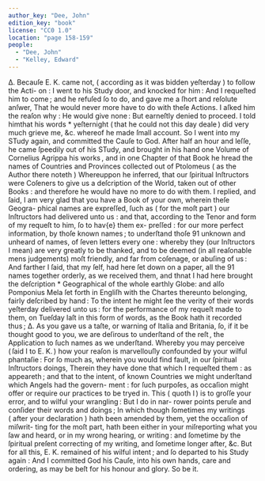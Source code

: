 ```yaml
---
author_key: "Dee, John"
edition_key: "book"
license: "CC0 1.0"
location: "page 158-159"
people:
  - "Dee, John"
  - "Kelley, Edward"
---
```

Δ. Becauſe E. K. came not, ( according as it was bidden yeſterday ) to follow the Acti-
on : I went to his Study door, and knocked for him :  And I requeſted him to come ; and
he refuſed ſo to do, and gave me a ſhort and reſolute anſwer,  That he would never more
have to do with theſe Actions.   I aſked him the reaſon why :  He would give none :  But
earneſtly denied to proceed.   I told himthat his words * yeſternight ( that he could not
this day deale ) did very much grieve me, &c. whereof he made ſmall account.  So I went
into my STudy again, and committed the Cauſe to God.
After half an hour and leſſe, he came ſpeedily out of his STudy, and brought in his hand
one Volume of Cornelius Agrippa his works , and in one Chapter of that Book he hread the
names of Countries and Provinces collected out of Ptolomeus ( as the Author there noteth )
Whereuppon he inferred, that our ſpiritual Inſtructors were Coſeners to give us a deſcription of
the World, taken out of other Books : and therefore he would have no more to do with them.
I replied, and ſaid, I am very glad that you have a Book of your own, wherein theſe Geogra-
phical names are expreſſed, ſuch as ( for the moſt part ) our Inſtructors had delivered unto
us : and that, according to the Tenor and form of my requeſt to him, ſo to hav{e} them ex-
preſſed : for our more perfect information, by thoſe known names ; to underſtand thoſe 91
unknown and unheard of names, of ſeven letters every one :  whereby they (our Inſtructors I
mean) are very greatly to be thanked, and to be deemed (in all reaſonable mens judgements)
moſt friendly, and far from coſenage, or abuſing of us : And farther I ſaid, that my ſelf, had
here ſet down on a paper, all the 91 names together orderly, as we received them, and thnat
I had here brought the deſcription * Geographical of the whole earthly Globe: and alſo
Pomponius Mela ſet forth in Engliſh with the Chartes thereunto belonging, fairly deſcribed
by hand : To the intent he might ſee the verity of their words yeſterday delivered unto us :
for the performance of my requeſt made to them, on Tueſday  laſt in this form of words, as
the Book hath it recorded thus ;
   Δ. As you gave us a taſte, or warning of Italia and Britania, ſo, if it be thought good
   to you, we are deſirous to underſtand of the reſt ,  the Application to ſuch names as we
   underſtand.
Whereby you may perceive ( ſaid I to E. K. ) how your reaſon is marvellouſly confounded
by your wilful phantaſie :  For ſo much as, wherein you would find fault, in our ſpiritual
Inſtructors doings, Therein they have done that which I requeſted them : as appeareth ; and
that to the intent, of known Countries we might underſtand which Angels had the govern-
ment : for ſuch purpoſes, as occaſion might offer or require our practices to be tryed in.
This ( quoth I ) is to groſſe your error, and to wilful your wrangling :  But I do in nar-
rower points peruſe and conſider their words and doings ; In which though ſometimes my
writings ( after your declaration ) hath been amended by them, yet the occaſion of miſwrit-
ting for the moſt part, hath been either in your miſreporting what you ſaw and heard, or
in my wrong hearing, or writing : and ſometime by the ſpiritual preſent correcting of my
writing, and ſometime longer after, &c.
But for all this, E. K. remained of his wilful intent ; and ſo departed to his Study again :
And I committed God his Cauſe, into his own hands, care and ordering, as may be beſt for his
honour and glory.  So be it.
